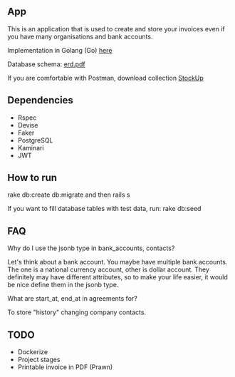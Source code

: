 ## App

This is an application that is used to create and store your invoices even if you have many organisations and bank accounts.

Implementation in Golang (Go) <a href="https://github.com/ElOtro/stockupgo-api">here</a>

Database schema: <a href="https://github.com/ElOtro/stockuprb-api/blob/master/erd.pdf">erd.pdf</a>

If you are comfortable with Postman, download collection <a href="StockUp.postman_collection.json">StockUp</a>

## Dependencies

- Rspec
- Devise
- Faker
- PostgreSQL
- Kaminari
- JWT

## How to run

rake db:create db:migrate and then rails s

If you want to fill database tables with test data, run: 
rake db:seed

## FAQ

Why do I use the jsonb type in bank_accounts, contacts? 

Let's think about a bank account. You maybe have multiple bank accounts. The one is a national currency account, other is dollar account. They definitely may have different attributes, so to make your life easier, it would be nice define them in the jsonb type.

What are start_at, end_at in agreements for?

To store "history" changing company contacts.

## TODO

- Dockerize
- Project stages
- Printable invoice in PDF (Prawn) 